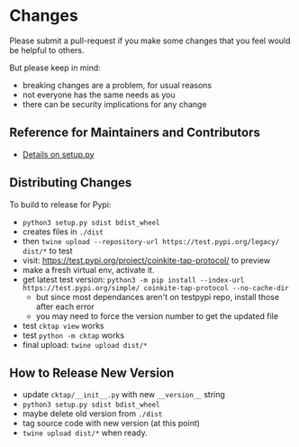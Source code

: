 # Changes

Please submit a pull-request if you make some changes that you feel would be helpful to others.

But please keep in mind:

- breaking changes are a problem, for usual reasons
- not everyone has the same needs as you
- there can be security implications for any change

## Reference for Maintainers and Contributors

- [Details on setup.py](https://packaging.python.org/tutorials/packaging-projects/)

## Distributing Changes

To build to release for Pypi:

- `python3 setup.py sdist bdist_wheel`
- creates files in `./dist`
- then `twine upload --repository-url https://test.pypi.org/legacy/ dist/*` to test
- visit: <https://test.pypi.org/project/coinkite-tap-protocol/> to preview
- make a fresh virtual env, activate it.
- get latest test version: 
  `python3 -m pip install --index-url https://test.pypi.org/simple/ coinkite-tap-protocol --no-cache-dir`
    - but since most dependances aren't on testpypi repo, install those after each error
    - you may need to force the version number to get the updated file
- test `cktap view` works
- test `python -m cktap` works
- final upload: `twine upload dist/*`

## How to Release New Version

- update `cktap/__init__.py` with new `__version__` string
- `python3 setup.py sdist bdist_wheel`
- maybe delete old version from `./dist`
- tag source code with new version (at this point)
- `twine upload dist/*` when ready.
